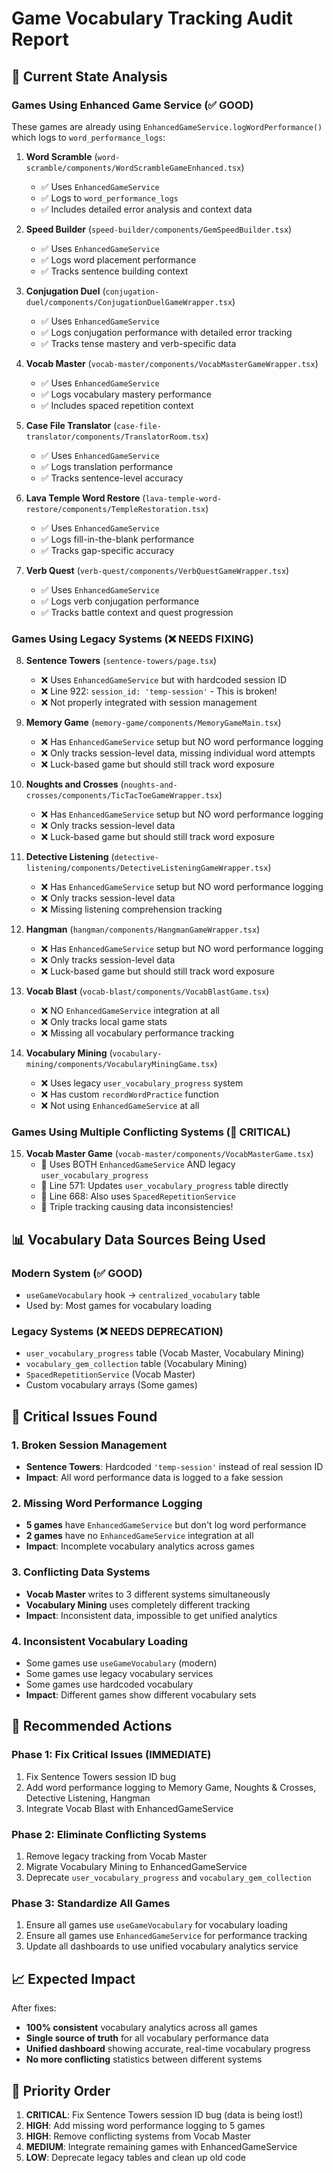 # Game Vocabulary Tracking Audit Report

## 🎯 **Current State Analysis**

### **Games Using Enhanced Game Service (✅ GOOD)**
These games are already using `EnhancedGameService.logWordPerformance()` which logs to `word_performance_logs`:

1. **Word Scramble** (`word-scramble/components/WordScrambleGameEnhanced.tsx`)
   - ✅ Uses `EnhancedGameService`
   - ✅ Logs to `word_performance_logs` 
   - ✅ Includes detailed error analysis and context data

2. **Speed Builder** (`speed-builder/components/GemSpeedBuilder.tsx`)
   - ✅ Uses `EnhancedGameService`
   - ✅ Logs word placement performance
   - ✅ Tracks sentence building context

3. **Conjugation Duel** (`conjugation-duel/components/ConjugationDuelGameWrapper.tsx`)
   - ✅ Uses `EnhancedGameService`
   - ✅ Logs conjugation performance with detailed error tracking
   - ✅ Tracks tense mastery and verb-specific data

4. **Vocab Master** (`vocab-master/components/VocabMasterGameWrapper.tsx`)
   - ✅ Uses `EnhancedGameService`
   - ✅ Logs vocabulary mastery performance
   - ✅ Includes spaced repetition context

5. **Case File Translator** (`case-file-translator/components/TranslatorRoom.tsx`)
   - ✅ Uses `EnhancedGameService`
   - ✅ Logs translation performance
   - ✅ Tracks sentence-level accuracy

6. **Lava Temple Word Restore** (`lava-temple-word-restore/components/TempleRestoration.tsx`)
   - ✅ Uses `EnhancedGameService`
   - ✅ Logs fill-in-the-blank performance
   - ✅ Tracks gap-specific accuracy

7. **Verb Quest** (`verb-quest/components/VerbQuestGameWrapper.tsx`)
   - ✅ Uses `EnhancedGameService`
   - ✅ Logs verb conjugation performance
   - ✅ Tracks battle context and quest progression

### **Games Using Legacy Systems (❌ NEEDS FIXING)**

8. **Sentence Towers** (`sentence-towers/page.tsx`)
   - ❌ Uses `EnhancedGameService` but with hardcoded session ID
   - ❌ Line 922: `session_id: 'temp-session'` - This is broken!
   - ❌ Not properly integrated with session management

9. **Memory Game** (`memory-game/components/MemoryGameMain.tsx`)
   - ❌ Has `EnhancedGameService` setup but NO word performance logging
   - ❌ Only tracks session-level data, missing individual word attempts
   - ❌ Luck-based game but should still track word exposure

10. **Noughts and Crosses** (`noughts-and-crosses/components/TicTacToeGameWrapper.tsx`)
    - ❌ Has `EnhancedGameService` setup but NO word performance logging
    - ❌ Only tracks session-level data
    - ❌ Luck-based game but should still track word exposure

11. **Detective Listening** (`detective-listening/components/DetectiveListeningGameWrapper.tsx`)
    - ❌ Has `EnhancedGameService` setup but NO word performance logging
    - ❌ Only tracks session-level data
    - ❌ Missing listening comprehension tracking

12. **Hangman** (`hangman/components/HangmanGameWrapper.tsx`)
    - ❌ Has `EnhancedGameService` setup but NO word performance logging
    - ❌ Only tracks session-level data
    - ❌ Luck-based game but should still track word exposure

13. **Vocab Blast** (`vocab-blast/components/VocabBlastGame.tsx`)
    - ❌ NO `EnhancedGameService` integration at all
    - ❌ Only tracks local game stats
    - ❌ Missing all vocabulary performance tracking

14. **Vocabulary Mining** (`vocabulary-mining/components/VocabularyMiningGame.tsx`)
    - ❌ Uses legacy `user_vocabulary_progress` system
    - ❌ Has custom `recordWordPractice` function
    - ❌ Not using `EnhancedGameService` at all

### **Games Using Multiple Conflicting Systems (🚨 CRITICAL)**

15. **Vocab Master Game** (`vocab-master/components/VocabMasterGame.tsx`)
    - 🚨 Uses BOTH `EnhancedGameService` AND legacy `user_vocabulary_progress`
    - 🚨 Line 571: Updates `user_vocabulary_progress` table directly
    - 🚨 Line 668: Also uses `SpacedRepetitionService`
    - 🚨 Triple tracking causing data inconsistencies!

## 📊 **Vocabulary Data Sources Being Used**

### **Modern System (✅ GOOD)**
- `useGameVocabulary` hook → `centralized_vocabulary` table
- Used by: Most games for vocabulary loading

### **Legacy Systems (❌ NEEDS DEPRECATION)**
- `user_vocabulary_progress` table (Vocab Master, Vocabulary Mining)
- `vocabulary_gem_collection` table (Vocabulary Mining)
- `SpacedRepetitionService` (Vocab Master)
- Custom vocabulary arrays (Some games)

## 🔧 **Critical Issues Found**

### **1. Broken Session Management**
- **Sentence Towers**: Hardcoded `'temp-session'` instead of real session ID
- **Impact**: All word performance data is logged to a fake session

### **2. Missing Word Performance Logging**
- **5 games** have `EnhancedGameService` but don't log word performance
- **2 games** have no `EnhancedGameService` integration at all
- **Impact**: Incomplete vocabulary analytics across games

### **3. Conflicting Data Systems**
- **Vocab Master** writes to 3 different systems simultaneously
- **Vocabulary Mining** uses completely different tracking
- **Impact**: Inconsistent data, impossible to get unified analytics

### **4. Inconsistent Vocabulary Loading**
- Some games use `useGameVocabulary` (modern)
- Some games use legacy vocabulary services
- Some games use hardcoded vocabulary
- **Impact**: Different games show different vocabulary sets

## 🎯 **Recommended Actions**

### **Phase 1: Fix Critical Issues (IMMEDIATE)**
1. Fix Sentence Towers session ID bug
2. Add word performance logging to Memory Game, Noughts & Crosses, Detective Listening, Hangman
3. Integrate Vocab Blast with EnhancedGameService

### **Phase 2: Eliminate Conflicting Systems**
1. Remove legacy tracking from Vocab Master
2. Migrate Vocabulary Mining to EnhancedGameService
3. Deprecate `user_vocabulary_progress` and `vocabulary_gem_collection`

### **Phase 3: Standardize All Games**
1. Ensure all games use `useGameVocabulary` for vocabulary loading
2. Ensure all games use `EnhancedGameService` for performance tracking
3. Update all dashboards to use unified vocabulary analytics service

## 📈 **Expected Impact**

After fixes:
- **100% consistent** vocabulary analytics across all games
- **Single source of truth** for all vocabulary performance data
- **Unified dashboard** showing accurate, real-time vocabulary progress
- **No more conflicting** statistics between different systems

## 🚨 **Priority Order**

1. **CRITICAL**: Fix Sentence Towers session ID bug (data is being lost!)
2. **HIGH**: Add missing word performance logging to 5 games
3. **HIGH**: Remove conflicting systems from Vocab Master
4. **MEDIUM**: Integrate remaining games with EnhancedGameService
5. **LOW**: Deprecate legacy tables and clean up old code
